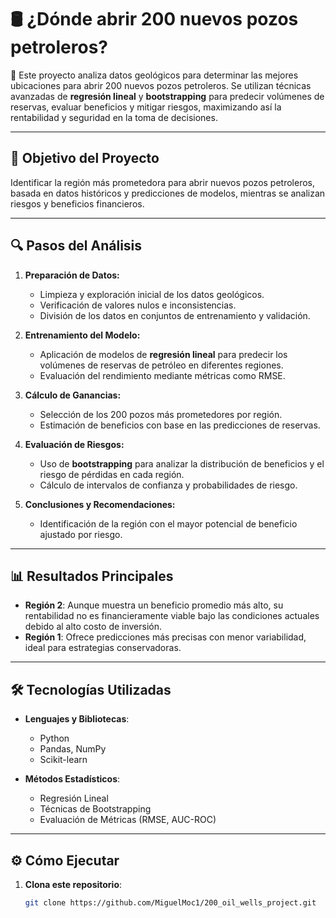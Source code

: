 # 🛢️ **¿Dónde abrir 200 nuevos pozos petroleros?**

📌 Este proyecto analiza datos geológicos para determinar las mejores ubicaciones para abrir 200 nuevos pozos petroleros. Se utilizan técnicas avanzadas de **regresión lineal** y **bootstrapping** para predecir volúmenes de reservas, evaluar beneficios y mitigar riesgos, maximizando así la rentabilidad y seguridad en la toma de decisiones.

---

## 🚀 **Objetivo del Proyecto**
Identificar la región más prometedora para abrir nuevos pozos petroleros, basada en datos históricos y predicciones de modelos, mientras se analizan riesgos y beneficios financieros.

---

## 🔍 **Pasos del Análisis**

1. **Preparación de Datos:**
   - Limpieza y exploración inicial de los datos geológicos.
   - Verificación de valores nulos e inconsistencias.
   - División de los datos en conjuntos de entrenamiento y validación.

2. **Entrenamiento del Modelo:**
   - Aplicación de modelos de **regresión lineal** para predecir los volúmenes de reservas de petróleo en diferentes regiones.
   - Evaluación del rendimiento mediante métricas como RMSE.

3. **Cálculo de Ganancias:**
   - Selección de los 200 pozos más prometedores por región.
   - Estimación de beneficios con base en las predicciones de reservas.

4. **Evaluación de Riesgos:**
   - Uso de **bootstrapping** para analizar la distribución de beneficios y el riesgo de pérdidas en cada región.
   - Cálculo de intervalos de confianza y probabilidades de riesgo.

5. **Conclusiones y Recomendaciones:**
   - Identificación de la región con el mayor potencial de beneficio ajustado por riesgo.

---

## 📊 **Resultados Principales**
- **Región 2**: Aunque muestra un beneficio promedio más alto, su rentabilidad no es financieramente viable bajo las condiciones actuales debido al alto costo de inversión.
- **Región 1**: Ofrece predicciones más precisas con menor variabilidad, ideal para estrategias conservadoras.

---

## 🛠️ **Tecnologías Utilizadas**

- **Lenguajes y Bibliotecas**:
  - Python
  - Pandas, NumPy
  - Scikit-learn

- **Métodos Estadísticos**:
  - Regresión Lineal
  - Técnicas de Bootstrapping
  - Evaluación de Métricas (RMSE, AUC-ROC)

---

## ⚙️ **Cómo Ejecutar**

1. **Clona este repositorio**:
   ```bash
   git clone https://github.com/MiguelMoc1/200_oil_wells_project.git
